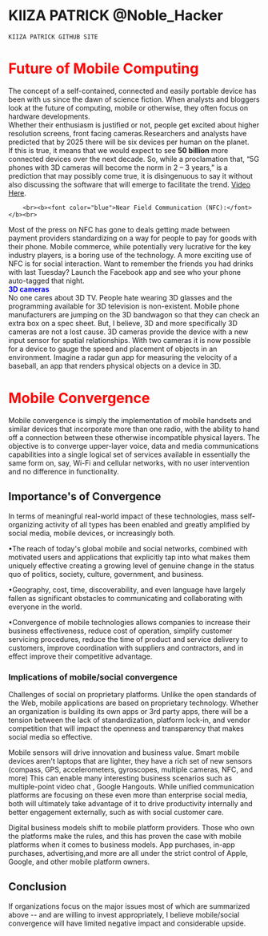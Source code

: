 # KIIZA PATRICK @Noble_Hacker

	KIIZA PATRICK GITHUB SITE


<h1>
<font color="Red"> Future of Mobile Computing</font></h1>
The concept of a self-contained, connected and easily portable device has been with us since the dawn of science fiction. When analysts and bloggers look at the future of computing, mobile or otherwise, they often focus on hardware developments.<br>
 Whether their enthusiasm is justified or not, people get excited about higher resolution screens, front facing cameras.Researchers and analysts have predicted that by 2025 there will be six devices per human on the planet.<br> If this is true, it  means that we would  expect to see <b>50 billion</b> more connected devices over the next decade. So, while a proclamation that, “5G phones with 3D cameras will become the norm in 2 – 3 years,” is a prediction that may possibly come true, it is disingenuous to say it without also discussing the software that will emerge to facilitate the trend.
 <a href="https://www.youtube.com/watch?v=FScddkTMlTc">Video Here</a>.

		<br><b><font color="blue">Near Field Communication (NFC):</font></b><br>
Most of the press on NFC has gone to deals getting made between payment providers standardizing on a way for people to pay for goods with their phone. Mobile commerce, while potentially very lucrative for the key industry players, is a boring use of the technology. A more exciting use of NFC is for social interaction. Want to remember the friends you had drinks with last Tuesday? Launch the Facebook app and see who your phone auto-tagged that night.
 		<br><b><font color="blue">3D cameras</font></b><br>
No one cares about 3D TV. People hate wearing 3D glasses and the programming available for 3D television is non-existent. Mobile phone manufacturers are jumping on the 3D bandwagon so that they can check an extra box on a spec sheet. But, I believe, 3D and more specifically 3D cameras are not a lost cause. 3D cameras provide the device with a new input sensor for spatial relationships. With two cameras it is now possible for a device to gauge the speed and placement of objects in an environment. Imagine a radar gun app for measuring the velocity of a baseball, an app that renders physical objects on a device in 3D.

<h1><font color="Red"> Mobile Convergence</font></h1>

Mobile convergence is simply the implementation of mobile handsets and similar devices that incorporate more than one radio, with the ability to hand off a connection between these otherwise incompatible physical layers.
The objective is to converge upper-layer voice, data and media communications capabilities into a single logical set of services available in essentially the same form on, say, Wi-Fi and cellular networks, with no user intervention and no difference in functionality.

<h2>Importance's of Convergence</h2>

In terms of meaningful real-world impact of these technologies, mass self-organizing activity of all types has been enabled and greatly amplified by social media, mobile devices, or increasingly both.<br>

•The reach of today's global mobile and social networks, combined with motivated users and applications that explicitly tap into what makes them uniquely effective creating a growing level of genuine change in the status quo of politics, society, culture, government, and business.<br>

•Geography, cost, time, discoverability, and even language have largely fallen as significant obstacles to communicating and collaborating with everyone in the world.<br>

•Convergence of mobile technologies allows companies to increase their business effectiveness, reduce cost of operation, simplify customer servicing procedures, reduce the time of product and service delivery to customers, improve coordination with suppliers and contractors, and in effect  improve their competitive advantage.<br>

   <h3>Implications of mobile/social convergence</h3>
Challenges of social on proprietary platforms. Unlike the open standards of the Web, mobile applications are based on proprietary technology. Whether an organization is building its own apps or 3rd party apps, there will be a tension between the lack of standardization, platform lock-in, and vendor competition that will impact the openness and transparency that makes social media so effective.<br>  

Mobile sensors will drive innovation and business value. Smart mobile devices aren't laptops that are lighter, they have a rich set of new sensors (compass, GPS, accelerometers, gyroscopes, multiple cameras, NFC, and more) This can enable many interesting business scenarios such as multiple-point video chat , Google Hangouts. While unified communication platforms are focusing on these even more than enterprise social media, both will ultimately take advantage of it to drive productivity internally and better engagement externally, such as with social customer care.<br>

Digital business models shift to mobile platform providers. Those who own the platforms make the rules, and this has proven the case with mobile platforms when it comes to business models. App purchases, in-app purchases, advertising,and more are all under the strict control of Apple, Google, and other mobile platform owners. <br>


<h2>Conclusion</h2>

If organizations focus on the major issues most of which are  summarized above -- and are willing to invest appropriately, I believe mobile/social convergence will have limited negative impact and considerable upside.






